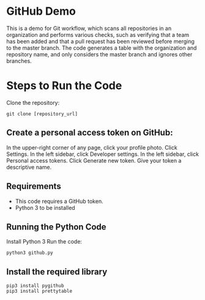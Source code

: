 # GitHub Demo


This is a demo for Git workflow, which scans all repositories in an organization and performs various checks, such as verifying that a team has been added and that a pull request has been reviewed before merging to the master branch. The code generates a table with the organization and repository name, and only considers the master branch and ignores other branches.

# Steps to Run the Code

Clone the repository:
```
git clone [repository_url]
```

## Create a personal access token on GitHub:
In the upper-right corner of any page, click your profile photo.
Click Settings.
In the left sidebar, click Developer settings.
In the left sidebar, click Personal access tokens.
Click Generate new token.
Give your token a descriptive name.

## Requirements
* This code requires a GitHub token.
* Python 3 to be installed

## Running the Python Code

Install Python 3
Run the code:
```
python3 github.py
```
## Install the required library
```
pip3 install pygithub
pip3 install prettytable
```



